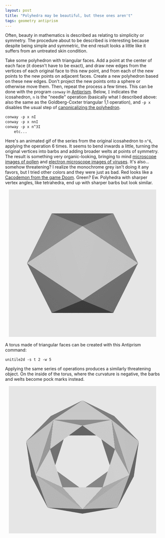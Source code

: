 ```yaml
---
layout: post
title: "Polyhedra may be beautiful, but these ones aren't"
tags: geometry antiprism
---
```

Often, beauty in mathematics is described as relating to simplicity or symmetry. The procedure about to be described is interesting because despite being simple and symmetric, the end result looks a little like it suffers from an untreated skin condition.

Take some polyhedron with triangular faces. Add a point at the center of each face (it doesn't have to be exact), and draw new edges from the vertices of each original face to this new point, and from each of the new points to the new points on adjacent faces. Create a new polyhedron based on these new edges. Don't project the new points onto a sphere or otherwise move them. Then, repeat the process a few times. This can be done with the program `conway` in [Antiprism](http://www.antiprism.com/). Below, `I` indicates the icosahedron, `n` is the "needle" operation (basically what I described above: also the same as the Goldberg-Coxter triangular 1,1 operation), and `-p x` disables the usual step of [canonicalizing the polyhedron](https://www.georgehart.com/virtual-polyhedra/canonical.html).

    conway -p x nI
    conway -p x nnI
    conway -p x n^3I
        etc...

Here's an animated gif of the series from the original icosahedron to `n^6`, applying the operation 6 times. It seems to bend inwards a little, turning the original vertices into barbs and adding broader welts at points of symmetry. The result is something very organic-looking, bringing to mind [microscope images of pollen](https://commons.wikimedia.org/wiki/File:Misc_pollen.jpg) and [electron microscope images of viruses](https://commons.wikimedia.org/wiki/File:Icosahedral_Adenoviruses.jpg). It's also... somehow threatening? I realize the monochrome grey isn't doing it any favors, but I tried other colors and they were just as bad. Red looks like a [Cacodemon from the game Doom](https://doomwiki.org/wiki/Cacodemon). Green? Ew. Polyhedra with sharper vertex angles, like tetrahedra, end up with sharper barbs but look similar.
<p align="center">
<img alt="An icosahedron modified in the way described in this post" src="/assets/images/ugly_ico.gif" />
</p>

A torus made of triangular faces can be created with this Antiprism command:

    unitile2d -s t 2 -w 5

Applying the same series of operations produces a similarly threatening object. On the inside of the torus, where the curvature is negative, the barbs and welts become pock marks instead.
<p align="center">
<img alt="A torus modified in the way described in this post" src="/assets/images/ugly_torus.gif" />
</p>
